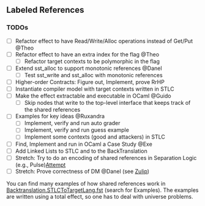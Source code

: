 ## Labeled References

### TODOs
- [ ] Refactor effect to have Read/Write/Alloc operations instead of Get/Put @Theo
- [ ] Refactor effect to have an extra index for the flag @Theo
    - [ ] Refactor target contexts to be polymorphic in the flag
- [ ] Extend sst_alloc to support monotonic references @Danel
    - [ ] Test sst_write and sst_alloc with monotonic references
- [ ] Higher-order Contracts: Figure out, Implement, prove RrHP 
- [ ] Instantiate compiler model with target contexts written in STLC
- [ ] Make the effect extractable and executable in OCaml @Guido
    - [ ] Skip nodes that write to the top-level interface that keeps track of the shared references
- [ ] Examples for key ideas @Ruxandra
    - [ ] Implement, verify and run auto grader
    - [ ] Implement, verify and run guess example
    - [ ] Implement some contexts (good and attackers) in STLC
- [ ] Find, Implement and run in OCaml a Case Study @Exe
- [ ] Add Linked Lists to STLC and to the BackTranslation
- [ ] Stretch: Try to do an encoding of shared references in Separation Logic (e.g., Pulse)[Attempt](./experiments/shared_in_pulse/SharedInPulse.fst)
- [ ] Stretch: Prove correctness of DM @Danel (see [Zulip](https://fstar.zulipchat.com/#narrow/channel/214975-fstar-ml-interop/topic/Correctness.20Dijkstra.20Monad))

You can find many examples of how shared references work in [Backtranslation.STLCToTargetLang.fst](./Backtranslation.STLCToTargetLang.fst) (search for Examples).
The examples are written using a total effect, so one has to deal with universe problems.